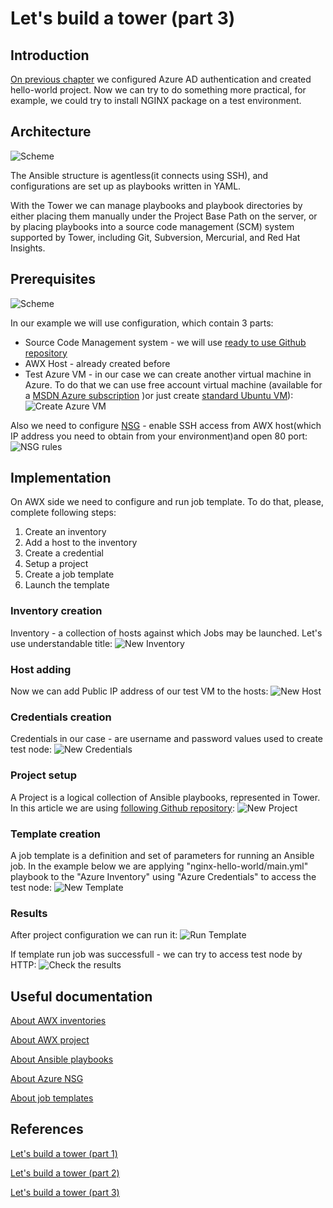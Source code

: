 # Let's build a tower (part 3)

## Introduction

[On previous chapter](/ansible-tower-01) we configured Azure AD authentication and created hello-world project. Now we can try to do something more practical, for example, we could try to install NGINX package on a test environment. 

## Architecture

![Scheme](/images/ansible-tower/awx_flow.png)

The Ansible structure is agentless(it connects using SSH), and configurations are set up as playbooks written in YAML.

With the Tower we can manage playbooks and playbook directories by either placing them manually under the Project Base Path on the server, or by placing playbooks into a source code management (SCM) system supported by Tower, including Git, Subversion, Mercurial, and Red Hat Insights.

## Prerequisites

![Scheme](/images/ansible-tower/awx_current_flow.png)

In our example we will use configuration, which contain 3 parts:
* Source Code Management system - we will use [ready to use Github repository](https://github.com/groovy-sky/tower-examples.git)
* AWX Host - already created before
* Test Azure VM - in our case we can create another virtual machine in Azure. To do that we can use free account virtual machine (available for a [MSDN Azure subscription](https://azure.microsoft.com/en-us/pricing/member-offers/credit-for-visual-studio-subscribers/) )or just create [standard Ubuntu VM](https://docs.microsoft.com/en-us/azure/virtual-machines/linux/quick-create-portal#create-virtual-machine)):
![Create Azure VM](/images/ansible-tower/create_test_vm_node.png)

Also we need to configure [NSG](https://docs.microsoft.com/en-us/azure/virtual-network/manage-network-security-group) - enable SSH access from AWX host(which IP address you need to obtain from your environment)and open 80 port:
![NSG rules](/images/ansible-tower/test_node_nsg_rules.png)

## Implementation

On AWX side we need to configure and run job template. To do that, please, complete following steps:
1. Create an inventory
1. Add a host to the inventory
1. Create a credential
1. Setup a project
1. Create a job template
1. Launch the template

### Inventory creation

Inventory - a collection of hosts against which Jobs may be launched. Let's use understandable title:
![New Inventory](/images/ansible-tower/create_azure_inventory.png)

### Host adding

Now we can add Public IP address of our test VM to the hosts:
![New Host](/images/ansible-tower/add_azure_first_host.png)

### Credentials creation

Credentials in our case - are username and password values used to create test node:
![New Credentials](/images/ansible-tower/create_azure_credentials.png)

### Project setup

A Project is a logical collection of Ansible playbooks, represented in Tower. In this article we are using [following Github repository](https://github.com/groovy-sky/tower-examples.git):
![New Project](/images/ansible-tower/create_tower_project.png)

### Template creation

A job template is a definition and set of parameters for running an Ansible job. In the example below we are applying "nginx-hello-world/main.yml" playbook to the "Azure Inventory" using "Azure Credentials" to access the test node:
![New Template](/images/ansible-tower/create_azure_template.png)

### Results

After project configuration we can run it:
![Run Template](/images/ansible-tower/run_template.png)

If template run job was successfull - we can try to access test node by HTTP:
![Check the results](/images/ansible-tower/check_job_results.png)

## Useful documentation

[About AWX inventories](https://docs.ansible.com/ansible-tower/latest/html/userguide/inventories.html)

[About AWX project](https://docs.ansible.com/ansible-tower/latest/html/userguide/projects.html)

[About Ansible playbooks](https://docs.ansible.com/ansible/latest/user_guide/playbooks_intro.html)

[About Azure NSG](https://blogs.msdn.microsoft.com/igorpag/2016/05/14/azure-network-security-groups-nsg-best-practices-and-lessons-learned/)

[About job templates](https://docs.ansible.com/ansible-tower/latest/html/userguide/job_templates.html)

## References

[Let's build a tower (part 1)](/ansible-tower-00/README.md)

[Let's build a tower (part 2)](/ansible-tower-01/README.md)

[Let's build a tower (part 3)](/ansible-tower-02/README.md)
